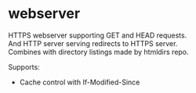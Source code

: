 # webserver
HTTPS webserver supporting GET and HEAD requests.  
And HTTP server serving redirects to HTTPS server.  
Combines with directory listings made by htmldirs repo.

Supports:
* Cache control with If-Modified-Since
